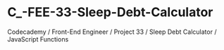 # C_-FEE-33-Sleep-Debt-Calculator
Codecademy / Front-End Engineer / Project 33 / Sleep Debt Calculator / JavaScript Functions
